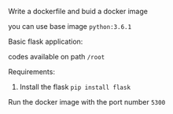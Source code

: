 Write a dockerfile and buid a docker image

you can use base image `python:3.6.1`

Basic flask application:

codes available on path `/root`

Requirements:

1. Install the flask `pip install flask`

Run the docker image with the port number `5300`
